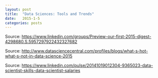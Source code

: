 ```yaml
---
layout: post
title:  "Data Sciences: Tools and Trends"
date:   2015-1-5
categories: posts
---
```


Source: https://www.linkedin.com/groups/Preview-our-first-2015-digest-4298680.S.5957297922432327682

Source: http://www.datasciencecentral.com/profiles/blogs/what-s-hot-what-s-not-in-data-science-2015

Source: https://www.linkedin.com/pulse/20141019012304-9365023-data-scientist-skills-data-scientist-salaries
